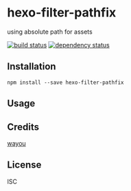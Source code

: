 # hexo-filter-pathfix

using absolute path for assets

[![build status](https://secure.travis-ci.org/wayou/hexo-filter-pathfix.svg)](http://travis-ci.org/wayou/hexo-filter-pathfix)
[![dependency status](https://david-dm.org/wayou/hexo-filter-pathfix.svg)](https://david-dm.org/wayou/hexo-filter-pathfix)

## Installation

```
npm install --save hexo-filter-pathfix
```

## Usage

## Credits
[wayou](https://github.com/wayou/)

## License

ISC
